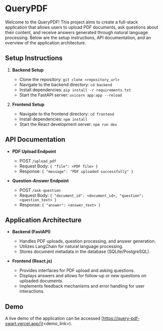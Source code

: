 # QueryPDF

Welcome to the QueryPDF! This project aims to create a full-stack application that allows users to upload PDF documents, ask questions about their content, and receive answers generated through natural language processing. Below are the setup instructions, API documentation, and an overview of the application architecture.

## Setup Instructions

1. **Backend Setup**
   - Clone the repository: `git clone <repository_url>`
   - Navigate to the backend directory: `cd backend`
   - Install dependencies: `pip install -r requirements.txt`
   - Start the FastAPI server: `uvicorn app:app --reload`

2. **Frontend Setup**
   - Navigate to the frontend directory: `cd frontend`
   - Install dependencies: `npm install`
   - Start the React development server: `npm run dev`

## API Documentation

- **PDF Upload Endpoint**
  - POST `/upload_pdf`
  - Request Body: `{ "file": <PDF file> }`
  - Response: `{ "message": "PDF uploaded successfully" }`

- **Question-Answer Endpoint**
  - POST `/ask-question`
  - Request Body: `{ "document_id": <document_id>, "question": <question_text> }`
  - Response: `{ "answer": <answer_text> }`

## Application Architecture

- **Backend (FastAPI)**
  - Handles PDF uploads, question processing, and answer generation.
  - Utilizes LangChain for natural language processing.
  - Stores document metadata in the database (SQLite/PostgreSQL).

- **Frontend (React.js)**
  - Provides interfaces for PDF upload and asking questions.
  - Displays answers and allows for follow-up or new questions on uploaded documents.
  - Implements feedback mechanisms and error handling for user interactions.

## Demo

A live demo of the application can be accessed [https://query-pdf-swart.vercel.app/](<demo_link>).
